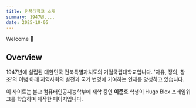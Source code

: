 ```yaml
---
title: 전북대학교 소개
summary: 1947년....
date: 2025-10-05
---
```


<div class="text-justify">
Welcome 👋

## Overview

1947년에 설립된 대한민국 전북특별자치도의 거점국립대학교입니다. '자유, 정의, 창조'의 이념 아래 지역사회의 발전과 국가 번영에 기여하는 인재를 양성하고 있습니다.

이 사이트는 본교 컴퓨터인공지능학부에 재학 중인 **이준호** 학생이 Hugo Blox 프레임워크를 학습하며 제작한 페이지입니다.

</div>
